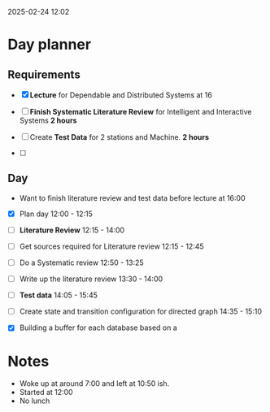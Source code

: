 2025-02-24 12:02


# Day planner

## Requirements
- [x] **Lecture** for Dependable and Distributed Systems at 16
- [ ] **Finish Systematic Literature Review** for Intelligent and Interactive Systems **2 hours**
- [ ] Create **Test Data** for 2 stations and Machine. **2 hours**

- [ ] 

## Day

- Want to finish literature review and test data before lecture at 16:00

- [x] Plan day 12:00 - 12:15

- [ ] **Literature Review** 12:15 - 14:00

- [ ] Get sources required for Literature review 12:15 - 12:45
- [ ] Do a Systematic review 12:50 - 13:25 
- [ ] Write up the literature review 13:30 - 14:00
      
- [ ] **Test data** 14:05 - 15:45
- [ ] Create state and transition configuration for directed graph 14:35 - 15:10
- [x] Building a buffer for each database based on a 

# Notes

- Woke up at around 7:00 and left at 10:50 ish. 
- Started at 12:00
- No lunch